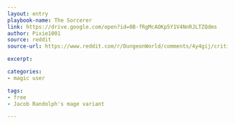 ```yaml
---
layout: entry
playbook-name: The Sorcerer
link: https://drive.google.com/open?id=0B-fRgMcAOKp5Y1V4NnRJLTZQdms
author: Pixie1001
source: reddit
source-url: https://www.reddit.com/r/DungeonWorld/comments/4y4gij/critique_my_sorcerer_hack_of_jacob_randolphs_mage/

excerpt:  

categories:
- magic user

tags:
- free
- Jacob Randolph's mage variant

---
```

